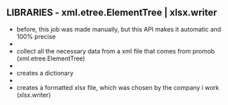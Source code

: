 LIBRARIES - xml.etree.ElementTree | xlsx.writer
-
- before, this job was made manually, but this API makes it automatic and 100% precise
-
- collect all the necessary data from a xml file that comes from promob (xml.etree.ElementTree)
-
- creates a dictionary
-
- creates a formatted xlsx file, which was chosen by the company i work (xlsx.writer)


